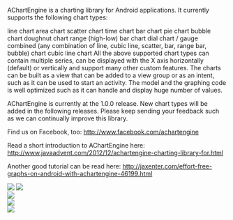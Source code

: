 AChartEngine is a charting library for Android applications. It currently supports the following chart types:

line chart
area chart
scatter chart
time chart
bar chart
pie chart
bubble chart
doughnut chart
range (high-low) bar chart
dial chart / gauge
combined (any combination of line, cubic line, scatter, bar, range bar, bubble) chart
cubic line chart
All the above supported chart types can contain multiple series, can be displayed with the X axis horizontally (default) or vertically and support many other custom features. The charts can be built as a view that can be added to a view group or as an intent, such as it can be used to start an activity.
The model and the graphing code is well optimized such as it can handle and display huge number of values.

AChartEngine is currently at the 1.0.0 release. New chart types will be added in the following releases. Please keep sending your feedback such as we can continually improve this library.

Find us on Facebook, too: http://www.facebook.com/achartengine

Read a short introduction to AChartEngine here: http://www.javaadvent.com/2012/12/achartengine-charting-library-for.html

Another good tutorial can be read here: http://jaxenter.com/effort-free-graphs-on-android-with-achartengine-46199.html

![](http://www.achartengine.org/dimages/average_temperature.png)
![](http://www.achartengine.org/dimages/sales_line_and_area_chart.png)  
![](http://www.achartengine.org/dimages/temperature_range_chart.png)  
![](http://www.achartengine.org/dimages/combined_chart.png)  
![](http://www.achartengine.org/dimages/multiple_axis_cubic_line.png)  
